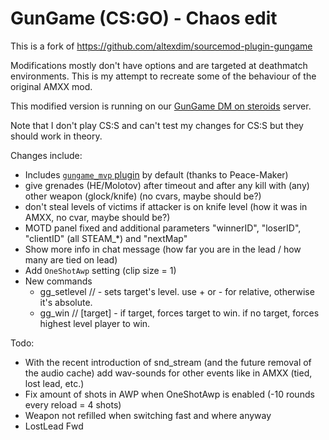 # GunGame (CS:GO) - Chaos edit

This is a fork of https://github.com/altexdim/sourcemod-plugin-gungame

Modifications mostly don't have options and are targeted at deathmatch environments. This is my attempt
to recreate some of the behaviour of the original AMXX mod.

This modified version is running on our [GunGame DM on steroids](https://funcs.de/gungame) server.

Note that I don't play CS:S and can't test my changes for CS:S but they should work in theory.


Changes include:

  * Includes [`gungame_mvp` plugin](https://forums.alliedmods.net/showpost.php?p=1627823&postcount=3105) by default (thanks to Peace-Maker)
  * give grenades (HE/Molotov) after timeout and after any kill with (any) other weapon (glock/knife) (no cvars, maybe should be?)
  * don't steal levels of victims if attacker is on knife level (how it was in AMXX, no cvar, maybe should be?)
  * MOTD panel fixed and additional parameters "winnerID", "loserID", "clientID" (all STEAM_*) and "nextMap"
  * Show more info in chat message (how far you are in the lead / how many are tied on lead)
  * Add `OneShotAwp` setting (clip size = 1)
  * New commands
    * gg_setlevel // <target> <level> - sets target's level. use + or - for relative, otherwise it's absolute.
    * gg_win // [target] - if target, forces target to win. if no target, forces highest level player to win.


Todo:

  * With the recent introduction of snd_stream (and the future removal of the audio cache) add wav-sounds for other events like in AMXX (tied, lost lead, etc.)
  * Fix amount of shots in AWP when OneShotAwp is enabled (-10 rounds every reload = 4 shots)
  * Weapon not refilled when switching fast and where anyway
  * LostLead Fwd
